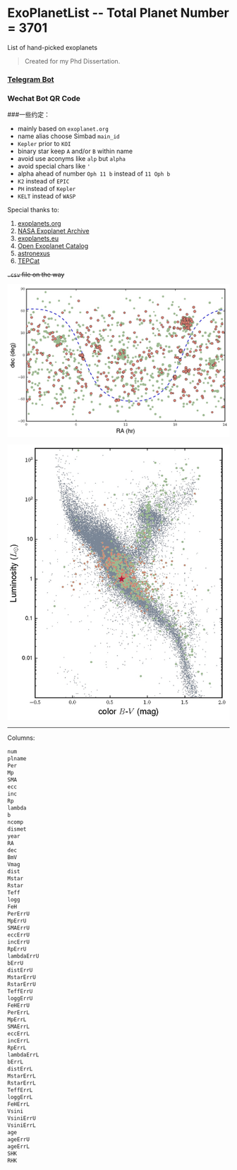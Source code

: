 # ExoPlanetList -- Total Planet Number = 3701
List of hand-picked exoplanets

> Created for my Phd Dissertation.

### [Telegram Bot](https://telegram.me/exoplanets_bot) 

### Wechat Bot QR Code



###一些约定：

- mainly based on `exoplanet.org`
- name alias choose Simbad `main_id`
- `Kepler` prior to `KOI`
- binary star keep `A` and/or `B` within name
- avoid use aconyms like `alp` but `alpha`
- avoid special chars like `'`
- alpha ahead of number `Oph 11 b` instead of `11 Oph b`
- `K2` instead of `EPIC`
- `PH` instead of `Kepler`
- `KELT` instead of `WASP`

Special thanks to:

1. [exoplanets.org](http://exoplanets.org/)
2. [NASA Exoplanet Archive](http://exoplanetarchive.ipac.caltech.edu/index.html)
3. [exoplanets.eu](http://exoplanets.eu/)
4. [Open Exoplanet Catalog](https://github.com/OpenExoplanetCatalogue/open_exoplanet_catalogue)
5. [astronexus](https://github.com/astronexus/HYG-Database)
6. [TEPCat](http://www.astro.keele.ac.uk/jkt/tepcat/rossiter.html)

~~`.csv` file on the way~~

![](exodist.jpg)

![](nearbyplanet.jpg)



---
Columns:
```
num
plname
Per
Mp
SMA
ecc
inc
Rp
lambda
b
ncomp
dismet
year
RA
dec
BmV
Vmag
dist
Mstar
Rstar
Teff
logg
FeH
PerErrU
MpErrU
SMAErrU
eccErrU
incErrU
RpErrU
lambdaErrU
bErrU
distErrU
MstarErrU
RstarErrU
TeffErrU
loggErrU
FeHErrU
PerErrL
MpErrL
SMAErrL
eccErrL
incErrL
RpErrL
lambdaErrL
bErrL
distErrL
MstarErrL
RstarErrL
TeffErrL
loggErrL
FeHErrL
Vsini
VsiniErrU
VsiniErrL
age
ageErrU
ageErrL
SHK
RHK
```
